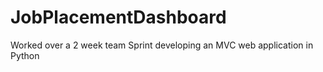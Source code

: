 # JobPlacementDashboard
Worked over a 2 week team Sprint developing an MVC web application in Python

